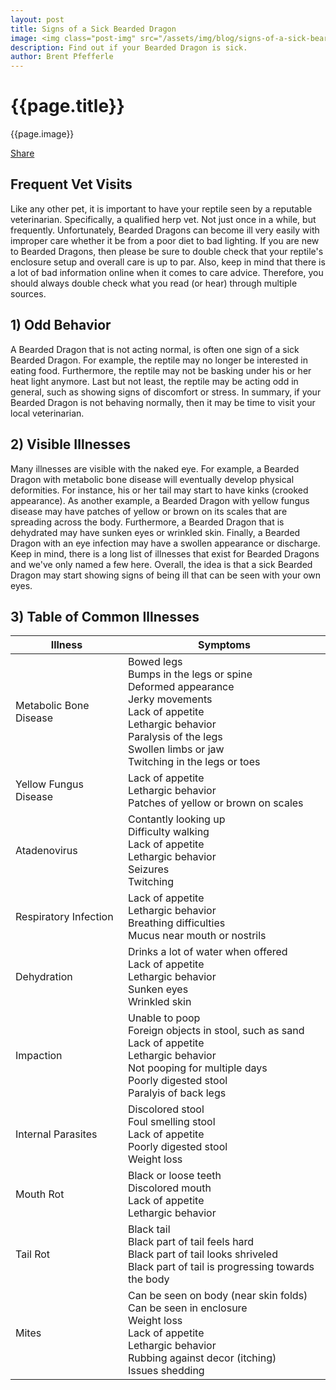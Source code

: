 ```yaml
---
layout: post
title: Signs of a Sick Bearded Dragon
image: <img class="post-img" src="/assets/img/blog/signs-of-a-sick-bearded-dragon.jpg" alt="Picture of a Bearded Dragon.">
description: Find out if your Bearded Dragon is sick.
author: Brent Pfefferle
---
```


<!--Show More-->

# {{page.title}}
{{page.image}}

<div class="fb-share-button" data-href="https://beardeddragonowners.com/2022/05/25/signs-of-a-sick-bearded-dragon.html" data-layout="button_count" data-size="large"><a target="_blank" href="https://www.facebook.com/sharer/sharer.php?u=https%3A%2F%2Fbeardeddragonowners.com%2F2022%2F05%2F25%2Fsigns-of-a-sick-bearded-dragon.html&amp;src=sdkpreparse" class="fb-xfbml-parse-ignore">Share</a></div>

## Frequent Vet Visits

Like any other pet, it is important to have your reptile seen by a reputable veterinarian. Specifically, a qualified herp vet. Not just once in a while, but frequently. Unfortunately, Bearded Dragons can become ill very easily with improper care whether it be from a poor diet to bad lighting. If you are new to Bearded Dragons, then please be sure to double check that your reptile's enclosure setup and overall care is up to par. Also, keep in mind that there is a lot of bad information online when it comes to care advice. Therefore, you should always double check what you read (or hear) through multiple sources.

## 1) Odd Behavior

A Bearded Dragon that is not acting normal, is often one sign of a sick Bearded Dragon. For example, the reptile may no longer be interested in eating food. Furthermore, the reptile may not be basking under his or her heat light anymore. Last but not least, the reptile may be acting odd in general, such as showing signs of discomfort or stress. In summary, if your Bearded Dragon is not behaving normally, then it may be time to visit your local veterinarian.

## 2) Visible Illnesses

Many illnesses are visible with the naked eye. For example, a Bearded Dragon with metabolic bone disease will eventually develop physical deformities. For instance, his or her tail may start to have kinks (crooked appearance). As another example, a Bearded Dragon with yellow fungus disease may have patches of yellow or brown on its scales that are spreading across the body. Furthermore, a Bearded Dragon that is dehydrated may have sunken eyes or wrinkled skin. Finally, a Bearded Dragon with an eye infection may have a swollen appearance or discharge. Keep in mind, there is a long list of illnesses that exist for Bearded Dragons and we've only named a few here. Overall, the idea is that a sick Bearded Dragon may start showing signs of being ill that can be seen with your own eyes.

## 3) Table of Common Illnesses

| Illness | Symptoms |
|---------|----------|
|Metabolic Bone Disease | Bowed legs <br> Bumps in the legs or spine <br> Deformed appearance <br> Jerky movements <br> Lack of appetite <br> Lethargic behavior <br> Paralysis of the legs <br> Swollen limbs or jaw <br> Twitching in the legs or toes
| Yellow Fungus Disease | Lack of appetite <br> Lethargic behavior <br> Patches of yellow or brown on scales
| Atadenovirus | Contantly looking up <br> Difficulty walking <br> Lack of appetite <br> Lethargic behavior <br> Seizures <br> Twitching
| Respiratory Infection | Lack of appetite <br> Lethargic behavior <br> Breathing difficulties <br> Mucus near mouth or nostrils
| Dehydration | Drinks a lot of water when offered <br> Lack of appetite <br> Lethargic behavior <br> Sunken eyes <br> Wrinkled skin
| Impaction | Unable to poop <br> Foreign objects in stool, such as sand <br> Lack of appetite <br> Lethargic behavior <br> Not pooping for multiple days <br> Poorly digested stool <br> Paralyis of back legs
| Internal Parasites | Discolored stool <br> Foul smelling stool <br> Lack of appetite <br> Poorly digested stool <br> Weight loss
| Mouth Rot | Black or loose teeth <br> Discolored mouth <br> Lack of appetite <br> Lethargic behavior 
| Tail Rot | Black tail <br> Black part of tail feels hard <br> Black part of tail looks shriveled <br> Black part of tail is progressing towards the body
| Mites | Can be seen on body (near skin folds) <br> Can be seen in enclosure <br> Weight loss <br> Lack of appetite <br> Lethargic behavior <br> Rubbing against decor (itching) <br> Issues shedding